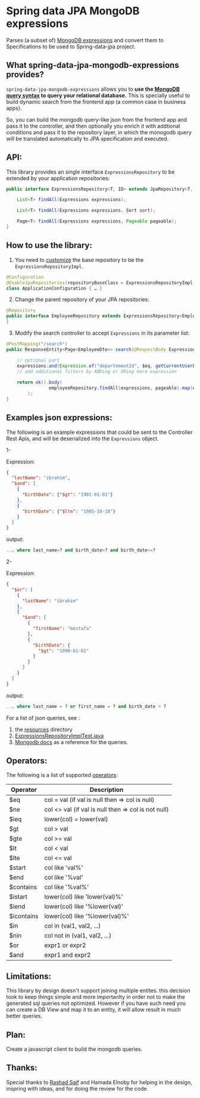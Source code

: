# Spring data JPA MongoDB expressions

Parses (a subset of) [MongoDB expressions](https://docs.mongodb.com/manual/tutorial/query-documents/) and convert them to Specifications to be used to Spring-data-jpa project.

## What spring-data-jpa-mongodb-expressions provides?
`spring-data-jpa-mongodb-expressions` allows you to **use the [MongoDB query syntax](https://docs.mongodb.com/manual/tutorial/query-documents/) to query your relational database.** This is specially useful to build dynamic search from the frontend app (a common case in business apps).

So, you can build the mongodb query-like json from the frontend app and pass it to the controller, and then optionally you enrich it with addtional conditions and pass it to the repository layer, in which the monogodb query will be translated automatically to JPA specification and executed.


## API:

This library provides an single interface `ExpressionsRepository` to be extended by your application repositories:

```java
public interface ExpressionsRepository<T, ID> extends JpaRepository<T, ID> {

    List<T> findAll(Expressions expressions);

    List<T> findAll(Expressions expressions, Sort sort);

    Page<T> findAll(Expressions expressions, Pageable pageable);
}
```

## How to use the library:

1. You need to [customize](https://docs.spring.io/spring-data/jpa/docs/current/reference/html/#repositories.customize-base-repository) the base repository to be the `ExpressionsRepositoryImpl`.

```java
@Configuration
@EnableJpaRepositories(repositoryBaseClass = ExpressionsRepositoryImpl.class)
class ApplicationConfiguration { … }
```

2. Change the parent repository of your JPA repositories: 

```java
@Repository
public interface EmployeeRepository extends ExpressionsRepository<Employee, Long> {
}
```

3. Modify the search controller to accept `Expressions` in its parameter list:

```java
@PostMapping("/search")
public ResponseEntity<Page<EmployeeDto>> search(@RequestBody Expressions expressions, Pageable pageable) {

    // optional part
    expressions.and(Expression.of("departementId", $eq, getCurrentUserDeptId()));
    // add additional filters by ANDing or ORing more expression
    
    return ok().body(
                employeeRepository.findAll(expressions, pageable).map(employeeMapper::toDto)
        );
}
```

## Examples json expressions:
The following is an example expressions that could be sent to the Controller Rest Apis, and will be deserialized into the `Expressions` object.

1-

Expression:
```json
{
  "lastName": "ibrahim",
  "$and": [
    {
      "birthDate": {"$gt": "1981-01-01"}
    },
    {
      "birthDate": {"$lte": "1985-10-10"}
    }
  ]
}
```

output:
```sql
... where last_name=? and birth_date>? and birth_date<=?
```

2-

Expression:
```json
{
  "$or": [
    {
      "lastName": "ibrahim"
    },
    {
      "$and": [
        {
          "firstName": "mostafa"
        },
        {
          "birthDate": {
            "$gt": "1990-01-01"
          }
        }
      ]
    }
  ]
}
```

output:
```sql
... where last_name = ? or first_name = ? and birth_date > ?
```

For a list of json queries, see :
1. the [resources](https://github.com/mhewedy/spring-data-jpa-mongodb-expressions/tree/master/src/test/resources) directory  
2. [ExpressionsRepositoryImplTest.java](https://github.com/mhewedy/spring-data-jpa-mongodb-expressions/blob/master/src/test/java/com/github/mhewedy/expressions/ExpressionsRepositoryImplTest.java)
3. [Mongodb docs](https://docs.mongodb.com/manual/tutorial/query-documents/) as a reference for the queries.

## Operators:
The following is a list of supported [operators](https://github.com/mhewedy/spring-data-jpa-mongodb-expressions/blob/master/src/main/java/com/github/mhewedy/expressions/Operator.java):

Operator      | Description
----------- | -----------
$eq      | col = val   (if val is null then => col is null)
$ne     |  col <> val  (if val is null then => col is not null)
$ieq    |  lower(col) = lower(val)
$gt     |  col > val
$gte    |  col >= val
$lt     |  col < val
$lte    |  col <= val
$start  |  col like 'val%'
$end     |  col like '%val'
$contains|  col like '%val%'
$istart  |  lower(col) like 'lower(val)%'
$iend    |  lower(col) like '%lower(val)'
$icontains|  lower(col) like '%lower(val)%'
$in      |  col in (val1, val2, ...)
$nin     |  col not in (val1, val2, ...)
$or      |  expr1 or expr2
$and     |  expr1 and expr2

## Limitations:
This library by design doesn't support joining multiple entites. this decision took to keep things simple and more importanlty
in order not to make the generated sql queries not optimized. However if you have such need you can create a DB View and map 
it to an entity, it will allow result in much better queries.

## Plan:
Create a javascript client to build the mongodb queries.

## Thanks:

Special thanks to [Rashad Saif](https://github.com/rashadsaif) and Hamada Elnoby for helping in the design, inspring with ideas, and for doing the review for the code.  
